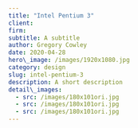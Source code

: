 ```yaml
---
title: "Intel Pentium 3"
client:
firm: 
subtitle: A subtitle
author: Gregory Cowley
date: 2020-04-28
hero\_image: /images/1920x1080.jpg
category: design
slug: intel-pentium-3
description: A short description
detail\_images: 
  - src: /images/180x101ori.jpg
  - src: /images/180x101ori.jpg
  - src: /images/180x101ori.jpg
---
```


